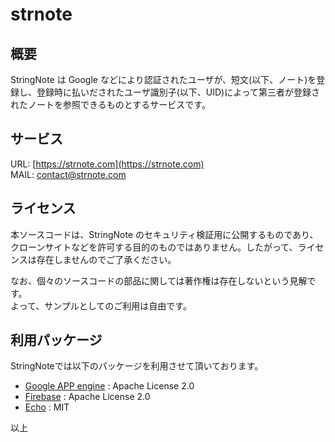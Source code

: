 # strnote

## 概要

StringNote は Google などにより認証されたユーザが、短文(以下、ノート)を登録し、登録時に払いだされたユーザ識別子(以下、UID)によって第三者が登録されたノートを参照できるものとするサービスです。  

## サービス

URL: [https://strnote.com](https://strnote.com)  
MAIL: [contact@strnote.com](mailto:contact@strnote.com)  

## ライセンス

本ソースコードは、StringNote のセキュリティ検証用に公開するものであり、クローンサイトなどを許可する目的のものではありません。したがって、ライセンスは存在しませんのでご了承ください。  

なお、個々のソースコードの部品に関しては著作権は存在しないという見解です。  
よって、サンプルとしてのご利用は自由です。  

## 利用パッケージ

StringNoteでは以下のパッケージを利用させて頂いております。  

* [Google APP engine](https://github.com/golang/appengine) : Apache License 2.0  
* [Firebase](https://github.com/firebase/firebase-admin-go) : Apache License 2.0  
* [Echo](https://github.com/labstack/echo) : MIT  

以上
